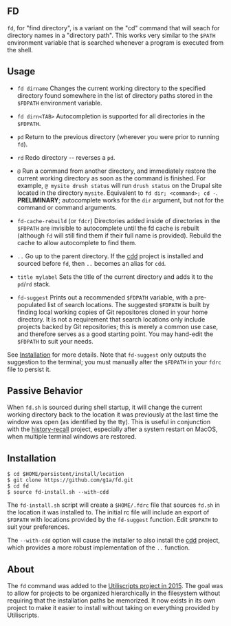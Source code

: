 ## FD

`fd`, for "find directory", is a variant on the "cd" command that will seach for directory names in a "directory path". This works very similar to the `$PATH` environment variable that is searched whenever a program is executed from the shell.

## Usage

- `fd dirname`
Changes the current working directory to the specified directory found somewhere in the list of directory paths stored in the `$FDPATH` environment variable.

- `fd dirn<TAB>`
Autocompletion is supported for all directories in the `$FDPATH`.

- `pd`
Return to the previous directory (wherever you were prior to running `fd`).

- `rd`
Redo directory -- reverses a `pd`.

- `@`
Run a command from another directory, and immediately restore the current working directory as soon as the command is finished. For example, `@ mysite drush status` will run `drush status` on the Drupal site located in the directory `mysite`. Equivalent to `fd dir; <command>; cd -`. **PRELIMINARY**; autocomplete works for the `dir` argument, but not for the command or command arguments.

- `fd-cache-rebuild` (or `fdcr`)
Directories added inside of directories in the `$FDPATH` are invisible to autocomplete until the fd cache is rebuilt (although `fd` will still find them if their full name is provided). Rebuild the cache to allow autocomplete to find them.

- `..`
Go up to the parent directory. If the [cdd](https://github.com/scriptworld/cdd) project is installed and sourced before `fd`, then `..` becomes an alias for `cdd`.

- `title mylabel`
Sets the title of the current directory and adds it to the `pd`/`rd` stack.

- `fd-suggest`
Prints out a recommended `$FDPATH` variable, with a pre-populated list of search locations. The suggested `$FDPATH` is built by finding local working copies of Git repositores cloned in your home directory. It is not a requirement that search locations only include projects backed by Git repositories; this is merely a common use case, and therefore serves as a good starting point. You may hand-edit the `$FDPATH` to suit your needs.

See [Installation](#installation) for more details. Note that `fd-suggest` only outputs the suggestion to the terminal; you must manually alter the `$FDPATH` in your `fdrc` file to persist it.

## Passive Behavior

When `fd.sh` is sourced during shell startup, it will change the current working directory back to the location it was previously at the last time the window was open (as identified by the tty). This is useful in conjunction with the [history-recall](https://github.com/g1a/history-recall) project, especially after a system restart on MacOS, when multiple terminal windows are restored.

## Installation

```
$ cd $HOME/persistent/install/location
$ git clone https://github.com/g1a/fd.git
$ cd fd
$ source fd-install.sh --with-cdd
```

The `fd-install.sh` script will create a `$HOME/.fdrc` file that sources `fd.sh` in the location it was installed to. The initial rc file will include an export of `$FDPATH` with locations provided by the `fd-suggest` function. Edit `$FDPATH` to suit your preferences.

The `--with-cdd` option will cause the installer to also install the [cdd](https://github.com/scriptworld/cdd) project, which provides a more robust implementation of the `..` function.

## About

The `fd` command was added to the [Utiliscripts project in 2015](https://github.com/greg-1-anderson/utiliscripts/commit/e2c02f5). The goal was to allow for projects to be organized hierarchically in the filesystem without requiring that the installation paths be memorized. It now exists in its own project to make it easier to install without taking on everything provided by Utiliscripts.
